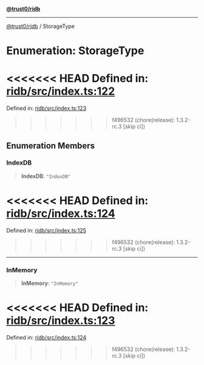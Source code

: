 [**@trust0/ridb**](../README.md)

***

[@trust0/ridb](../README.md) / StorageType

# Enumeration: StorageType

<<<<<<< HEAD
Defined in: [ridb/src/index.ts:122](https://github.com/trust0-project/RIDB/blob/95cbc5b53ed3fac8905847d17f3f95ff7c36dbcb/packages/ridb/src/index.ts#L122)
=======
Defined in: [ridb/src/index.ts:123](https://github.com/trust0-project/RIDB/blob/8f8fe2edeed75fca8df293b533a5cdcbd0518592/packages/ridb/src/index.ts#L123)
>>>>>>> f496532 (chore(release): 1.3.2-rc.3 [skip ci])

## Enumeration Members

### IndexDB

> **IndexDB**: `"IndexDB"`

<<<<<<< HEAD
Defined in: [ridb/src/index.ts:124](https://github.com/trust0-project/RIDB/blob/95cbc5b53ed3fac8905847d17f3f95ff7c36dbcb/packages/ridb/src/index.ts#L124)
=======
Defined in: [ridb/src/index.ts:125](https://github.com/trust0-project/RIDB/blob/8f8fe2edeed75fca8df293b533a5cdcbd0518592/packages/ridb/src/index.ts#L125)
>>>>>>> f496532 (chore(release): 1.3.2-rc.3 [skip ci])

***

### InMemory

> **InMemory**: `"InMemory"`

<<<<<<< HEAD
Defined in: [ridb/src/index.ts:123](https://github.com/trust0-project/RIDB/blob/95cbc5b53ed3fac8905847d17f3f95ff7c36dbcb/packages/ridb/src/index.ts#L123)
=======
Defined in: [ridb/src/index.ts:124](https://github.com/trust0-project/RIDB/blob/8f8fe2edeed75fca8df293b533a5cdcbd0518592/packages/ridb/src/index.ts#L124)
>>>>>>> f496532 (chore(release): 1.3.2-rc.3 [skip ci])
